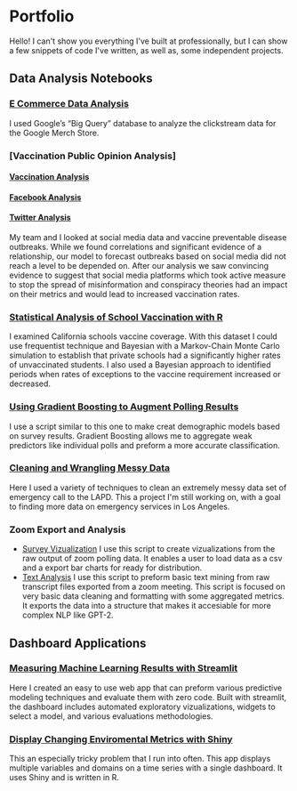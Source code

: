 # Portfolio
Hello! I can't show you everything I've built at professionally, but I can show a few snippets of code I've written, as well as, some independent projects.

## Data Analysis Notebooks

### [E Commerce Data Analysis](NoteBooks/Google_Merch_Analysis.ipynb)
I used Google’s “Big Query” database to analyze the clickstream data for the Google Merch Store. 

### [Vaccination Public Opinion Analysis]

#### [Vaccination Analysis](NoteBooks/Vax_Modeling/Code/Project_Report.ipynb)
#### [Facebook Analysis](NoteBooks/Vax_Modeling/Code/Modeling_Sec1Project_2.ipynb)
#### [Twitter Analysis](NoteBooks/Twitter_Analysis.ipynb)

My team and I looked at social media data and vaccine preventable disease outbreaks. While we found correlations and significant evidence of a relationship, our model to forecast outbreaks based on social media did not reach a level to be depended on. After our analysis we saw convincing evidence to suggest that social media platforms which took active measure to stop the spread of misinformation and conspiracy theories had an impact on their metrics and would lead to increased vaccination rates.

### [Statistical Analysis of School Vaccination with R](School_Vax_Stats/Vax_Analysis.pdf)
I examined California schools vaccine coverage. With this dataset I could use frequentist technique and Bayesian with a Markov-Chain Monte Carlo simulation to establish that private schools had a significantly higher rates of unvaccinated students. I also used a Bayesian approach to identified periods when rates of exceptions to the vaccine requirement increased or decreased. 

### [Using Gradient Boosting to Augment Polling Results](NoteBooks/Gradient_Boosting_With_Polling_Results.ipynb)
I use a script similar to this one to make creat demographic models based on survey results. Gradient Boosting allows me to aggregate weak predictors like individual polls and preform a more accurate classification.

### [Cleaning and Wrangling Messy Data](NoteBooks/LAPD_911_Data_Wrangling.ipynb)
Here I used a variety of techniques to clean an extremely messy data set of emergency call to the LAPD. This a project I'm still working on, with a goal to finding more data on emergency services in Los Angeles. 

### Zoom Export and Analysis
- [Survey Vizualization](NoteBooks/Zoom_Poll_ChartMaker.ipynb) 
I use this script to create vizualizations from the raw output of zoom polling data. It enables a user to load data as a csv and a export bar charts for ready for distribution.    
- [Text Analysis](NoteBooks/Zoom_Transcript_Text_Mining.ipynb)
I use this script to preform basic text mining from raw transcript files exported from a zoom meeting. This script is focused on very basic data cleaning and formatting with some aggregated metrics. It exports the data into a structure that makes it accesiable for more complex NLP like GPT-2.

## Dashboard Applications

### [Measuring Machine Learning Results with Streamlit](Streamlit_Apps/ML_APP/streamlit-ml/app.py)
Here I created an easy to use web app that can preform various predictive modeling techniques and evaluate them with zero code. Built with streamlit, the dashboard includes automated exploratory vizualizations, widgets to select a model, and various evaluations methodologies.

### [Display Changing Enviromental Metrics with Shiny](Shiny_Apps/ShinyDashBoard/App.R)
This an especially tricky problem that I run into often. This app displays multiple variables and domains on a time series with a single dashboard. It uses Shiny and is written in R.




